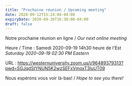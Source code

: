 ```yaml
---
title: "Prochaine réunion / Upcoming meeting"
date: 2020-09-12T15:24:04-04:00
expiryDate: 2020-09-26T16:30:00-04:00
draft: false
---
```


Notre prochaine réunion en ligne / _Our next online meeting_

Heure / Time
: Samedi 2020-09-19 14h30 heure de l'Est  
  _Saturday 2020-09-19 02:30 PM Eastern_

URL
: https://westernuniversity.zoom.us/j/96489379313?pwd=SGJqdStYNUN5K2wzSEFxVmoxT3luUT09

<!--more-->

Nous espérons vous voir là-bas! / _Hope to see you there!_
